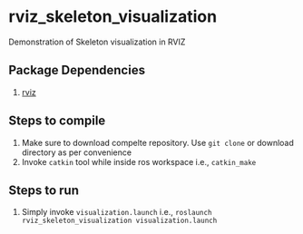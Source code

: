 # rviz_skeleton_visualization
Demonstration of Skeleton visualization in RVIZ

## Package Dependencies
1. [rviz](http://wiki.ros.org/rviz)

## Steps to compile
1. Make sure to download compelte repository. Use `git clone` or download directory as per convenience
1. Invoke `catkin` tool while inside ros workspace i.e., `catkin_make`

## Steps to run
1. Simply invoke `visualization.launch` i.e., `roslaunch rviz_skeleton_visualization visualization.launch`

